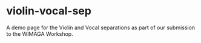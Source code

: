 # violin-vocal-sep
A demo page for the Violin and Vocal separations as part of our submission to the WIMAGA Workshop.
